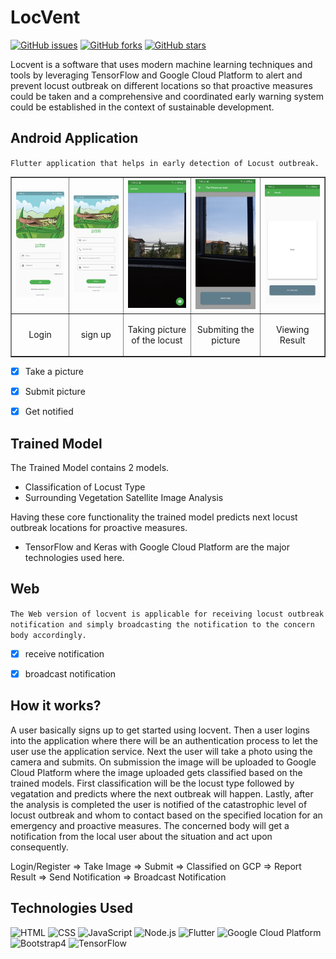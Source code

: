 # LocVent
[![GitHub issues](https://img.shields.io/github/issues/Bemhreth/Locust-Prevention)](https://github.com/https://github.com/Bemhreth/Locust-Prevention/issues) 
[![GitHub forks](https://img.shields.io/github/forks/Bemhreth/Locust-Prevention)](https://github.com/https://github.com/Bemhreth/Locust-Prevention/network)
[![GitHub stars](https://img.shields.io/github/stars/Bemhreth/Locust-Prevention)](https://github.com/https://github.com/Bemhreth/Locust-Prevention/stargazers)


<p>
Locvent is a software that uses modern machine learning techniques and tools by leveraging TensorFlow and Google Cloud Platform to alert and prevent locust outbreak on different locations so that proactive measures could be taken and a comprehensive and coordinated early warning system could be established in the context of sustainable development.   
</p>

## Android Application

`Flutter application that helps in early detection of Locust outbreak.`

<p align="center">
<table border="1">
<tr><td><img src="Screenshot1.jpg" width="150" /></td>
<td><img src="Screenshot2.jpg" width="150" /></td>
<td><img src="Screenshot3.jpg" width="150" /></td>
<td><img src="Screenshot4.jpg" width="150" /></td>
<td><img src="Screenshot5.jpg" width="150" /></td></tr>
<tr>
<td><p align="center">Login</p></td>
<td><p align="center">sign up</p></td>
<td><p align="center">Taking picture of the locust</p></td>
<td><p align="center">Submiting the picture</p></td>
<td><p align="center">Viewing Result</p></td>
</tr>
</table></p>


* [X] Take a picture 
* [X] Submit picture
* [X] Get notified 


## Trained Model
<p>
  The Trained Model contains 2 models. <br/>
  
  - Classification of Locust Type <br/>
  - Surrounding Vegetation Satellite Image Analysis <br/>
  
Having these core functionality the trained model predicts next locust outbreak locations for proactive measures.
  
  - TensorFlow and Keras with Google Cloud Platform are the major technologies used here. 

</p>

## Web 

`The Web version of locvent is applicable for receiving locust outbreak notification and simply broadcasting the notification to the concern body accordingly.`

* [X] receive notification  
* [X] broadcast notification 


## How it works?

<p>
A user basically signs up to get started using locvent. Then a user logins into the application where there will be an authentication process to let the user use the application service. Next the user will take a photo using the camera and submits. On submission the image will be uploaded to Google Cloud Platform where the image uploaded gets classified based on the trained models. First classification will be the locust type followed by vegatation and predicts where the next outbreak will happen. Lastly, after the analysis is completed the user is notified of the catastrophic level of locust outbreak and whom to contact based on the specified location for an emergency and proactive measures. The concerned body will get a notification from the local user about the situation and act upon consequently. 
</p>

<p>
  Login/Register => Take Image => Submit => Classified on GCP => Report Result => Send Notification => Broadcast Notification
</p>

## Technologies Used 

<p>
  <img alt="HTML" src="https://img.shields.io/badge/HTML-E34F26?logo=html5&logoColor=white&style=for-the-badge"/>
  <img alt="CSS" src="https://img.shields.io/badge/CSS-1572B6?logo=css3&logoColor=white&style=for-the-badge"/>
  <img alt="JavaScript" src="https://img.shields.io/badge/JavaScript-F7DF1E?logo=javascript&logoColor=white&style=for-the-badge"/>
  <img alt="Node.js" src="https://img.shields.io/badge/Node.js-339933?logo=node.js&logoColor=white&style=for-the-badge"/>
  <img alt="Flutter" src="https://img.shields.io/badge/Flutter-02569B?logo=flutter&logoColor=white&style=for-the-badge"/>
  <img alt="Google Cloud Platform" src="https://img.shields.io/badge/GoogleCloud-4285F4?logo=google-cloud&logoColor=white&style=for-the-badge"/>
  <img alt="Bootstrap4" src="https://img.shields.io/badge/Bootstrap-7952B3?logo=bootstrap&logoColor=white&style=for-the-badge"/>
  <img alt="TensorFlow" src="https://img.shields.io/badge/TensorFlow-FF6F00?logo=TensorFlow&logoColor=white&style=for-the-badge"/>

</p>



